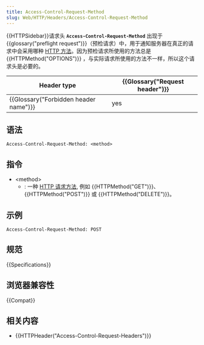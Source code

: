 ```yaml
---
title: Access-Control-Request-Method
slug: Web/HTTP/Headers/Access-Control-Request-Method
---
```


{{HTTPSidebar}}请求头 **`Access-Control-Request-Method`** 出现于 {{glossary("preflight request")}}（预检请求）中，用于通知服务器在真正的请求中会采用哪种 [HTTP 方法](/zh-CN/docs/Web/HTTP/Methods)。因为预检请求所使用的方法总是 {{HTTPMethod("OPTIONS")}} ，与实际请求所使用的方法不一样，所以这个请求头是必要的。

| Header type                           | {{Glossary("Request header")}} |
| ------------------------------------- | ------------------------------ |
| {{Glossary("Forbidden header name")}} | yes                            |

## 语法

```plain
Access-Control-Request-Method: <method>
```

## 指令

- \<method>
  - : 一种 [HTTP 请求方法](/zh-CN/docs/Web/HTTP/Methods), 例如 {{HTTPMethod("GET")}}、{{HTTPMethod("POST")}} 或 {{HTTPMethod("DELETE")}}。

## 示例

```plain
Access-Control-Request-Method: POST
```

## 规范

{{Specifications}}

## 浏览器兼容性

{{Compat}}

## 相关内容

- {{HTTPHeader("Access-Control-Request-Headers")}}
